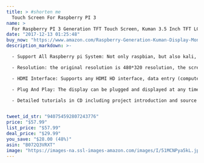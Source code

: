 ```yaml
---
title: > #shorten me
  Touch Screen For Raspberry PI 3
name: >
  For Raspberry PI 3 Generation TFT Touch Screen, Kuman 3.5 Inch TFT LCD Display Monitor Support all Raspberry PI System, Video Movie Play, Arcade Game, HDMI Audio Input SC6A (3.5'' HDMI Screen)
date: "2017-12-13 01:25:48"
buy_now: "https://www.amazon.com/Raspberry-Generation-Kuman-Display-Monitor/dp/B072Q3VRXT?SubscriptionId=AKIAIA5RBQIWQVTCUEUQ&tag=coldcutdeals-20&linkCode=xm2&camp=2025&creative=165953&creativeASIN=B072Q3VRXT"
description_markdown: >-

  - Support All Raspberry pi System: Not only raspbian, but also kali, ubuntu, Retropie, PiPlayer, Windows10 are supported. Orange PI, Nanop Pi M1, Banana PI M2+ also supported (date cable not include). No need to burning software.

  - Resolution: the original resolution is 480*320 resolution, the screen can just display in 480*320 to 1920*1080 resolution (3:2 ratio is better). we recommend you to use 480 * 320,800 * 480,800 * 600 resolution display.

  - HDMI Interface: Supports any HDMI HD interface, data entry (computer, DVD, etc.), supports HDMI audio input, stereo 3.5mm audio output. Refreshes up to 60 frames per second

  - Plug And Play: The display can be plugged and displayed at any time when the main board is running. The screen can be touched when it is connected with the raspberry pi board.

  - Detailed tutorials in CD including project introduction and source code CAN BE PROVIDED FOR FREE, please contact us with your order ID BY Email via Amazon to get more Technical support.


tweet_id_str: "940754592807243776"
price: "$57.99"
list_price: "$57.99"
deal_price: "$29.99"
you_save: "$28.00 (48%)"
asin: "B072Q3VRXT"
image: "https://images-na.ssl-images-amazon.com/images/I/51MCNPya5kL.jpg"
---
```


